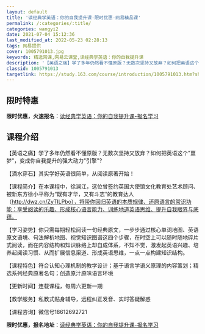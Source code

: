 ```yaml
---
layout: default
title: '读经典学英语：你的自我提升课-限时优惠-网易精品课'
permalink: /:categories/:title/
categories: wangyi2
date: 2021-07-04 15:12:36
last_modified_at: 2022-05-23 02:28:13
tags: 网易提供
cover: 1005791013.jpg
keywords: 精选网课,网易云课堂,读经典学英语：你的自我提升课
description: '【英语之痛】学了多年仍然看不懂原版？无数次坚持又放弃？如何把英语这个噩梦，变成你自我提升的强大动力引擎?【滴水穿石】其实'
classid: 1005791013
targetlink: https://study.163.com/course/introduction/1005791013.htm?share=1&shareId=1025206652&utm_campaign=share&utm_medium=iphoneShare&utm_source=&utm_u=1025206652
---
```


## 限时特惠

**限时优惠，火速报名**：[读经典学英语：你的自我提升课-报名学习](https://study.163.com/course/introduction/1005791013.htm?share=1&shareId=1025206652&utm_campaign=share&utm_medium=iphoneShare&utm_source=&utm_u=1025206652)

## 课程介绍

【英语之痛】学了多年仍然看不懂原版？无数次坚持又放弃？如何把英语这个"噩梦"，变成你自我提升的强大动力"引擎"?

【滴水穿石】其实学好英语很简单，从阅读原著开始！

【课程简介】在本课程中，徐澜江，这位曾签约英国大使馆文化教育处艺术顾问、被新东方徐小平称为“既有才华，又有斗志”的教育达人（http://dwz.cn/ZyTILPbo），将带你回归英语的本质规律、还原语言的常识功能：享受阅读的乐趣、形成核心语言能力、训练地道英语思维、提升自我眼界与底蕴。

【学习姿势】你只需每期轻松阅读一句经典原文，一步步通过核心单词地图、英语原文语境、句法解析地图、视觉知识图谱这四个步骤，在时空上可以随时随地碎片式阅读，而在内容结构和知识脉络上却自成体系，不知不觉，激发起英语兴趣、培养起阅读习惯、从而扩展信息渠道、形成英语思维，一点一点构建知识结构。

【课程特色】符合认知心理机制的教学设计；基于语言学语义原理的内容策划；精选系列经典原著名句；创造原汁原味语言环境

【更新时间】连载课程，每周六更新一期

【教学服务】私教式贴身辅导，远程纠正发音、实时答疑解惑

【课程咨询】微信号18612692721

**限时优惠，报名地址**：[读经典学英语：你的自我提升课-报名学习](https://study.163.com/course/introduction/1005791013.htm?share=1&shareId=1025206652&utm_campaign=share&utm_medium=iphoneShare&utm_source=&utm_u=1025206652)

